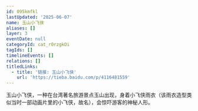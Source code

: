 ```yaml
---
id: 095kmfkl
lastUpdated: '2025-06-07'
name: 玉山小飞侠
aliases: []
layer: 3
eventDate: null
categoryId: cat_r0rzgkOi
tagIds: []
timelineEvents: []
relations: []
titledLinks:
  - title: '链接: 玉山小飞侠'
    url: 'https://tieba.baidu.com/p/4116481559'
---
```

玉山小飞侠，一种在台湾著名旅游景点玉山出现，身着小飞侠雨衣（该雨衣造型类似当时一部动画片里的小飞侠，故名），会惊吓游客的神秘人形。
